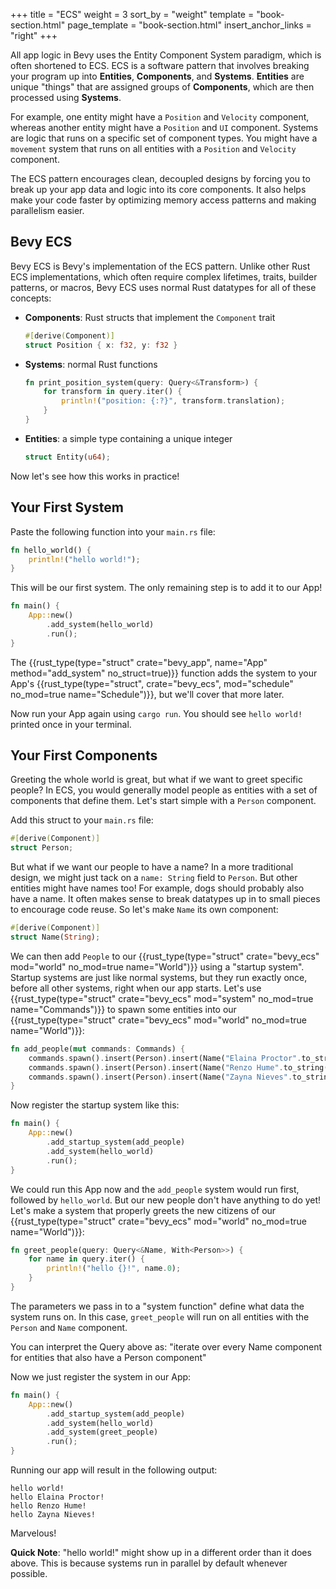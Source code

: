 +++
title = "ECS"
weight = 3
sort_by = "weight"
template = "book-section.html"
page_template = "book-section.html"
insert_anchor_links = "right"
+++

All app logic in Bevy uses the Entity Component System paradigm, which is often shortened to ECS. ECS is a software pattern that involves breaking your program up into **Entities**, **Components**, and **Systems**. **Entities** are unique "things" that are assigned groups of **Components**, which are then processed using **Systems**.

For example, one entity might have a `Position` and `Velocity` component, whereas another entity might have a `Position` and `UI` component. Systems are logic that runs on a specific set of component types. You might have a `movement` system that runs on all entities with a `Position` and `Velocity` component.

The ECS pattern encourages clean, decoupled designs by forcing you to break up your app data and logic into its core components. It also helps make your code faster by optimizing memory access patterns and making parallelism easier.

## Bevy ECS

Bevy ECS is Bevy's implementation of the ECS pattern. Unlike other Rust ECS implementations, which often require complex lifetimes, traits, builder patterns, or macros, Bevy ECS uses normal Rust datatypes for all of these concepts:
* **Components**: Rust structs that implement the `Component` trait
    ```rs
    #[derive(Component)]
    struct Position { x: f32, y: f32 }
    ```
* **Systems**: normal Rust functions
    ```rs
    fn print_position_system(query: Query<&Transform>) {
        for transform in query.iter() {
            println!("position: {:?}", transform.translation);
        }
    }
    ```
* **Entities**: a simple type containing a unique integer
    ```rs
    struct Entity(u64);
    ```

Now let's see how this works in practice!

## Your First System

Paste the following function into your `main.rs` file:

```rs
fn hello_world() {
    println!("hello world!");
}
```

This will be our first system. The only remaining step is to add it to our App!

```rs
fn main() {
    App::new()
        .add_system(hello_world)
        .run();
}
```

The {{rust_type(type="struct" crate="bevy_app", name="App" method="add_system" no_struct=true)}} function adds the system to your App's {{rust_type(type="struct", crate="bevy_ecs", mod="schedule" no_mod=true name="Schedule")}}, but we'll cover that more later.

Now run your App again using `cargo run`. You should see `hello world!` printed once in your terminal.

## Your First Components

Greeting the whole world is great, but what if we want to greet specific people? In ECS, you would generally model people as entities with a set of components that define them. Let's start simple with a `Person` component.

Add this struct to your `main.rs` file:

```rs
#[derive(Component)]
struct Person;
```

But what if we want our people to have a name? In a more traditional design, we might just tack on a `name: String` field to `Person`. But other entities might have names too! For example, dogs should probably also have a name. It often makes sense to break datatypes up in to small pieces to encourage code reuse. So let's make `Name` its own component:

```rs
#[derive(Component)]
struct Name(String);
```

We can then add `People` to our {{rust_type(type="struct" crate="bevy_ecs" mod="world" no_mod=true name="World")}} using a "startup system". Startup systems are just like normal systems, but they run exactly once, before all other systems, right when our app starts. Let's use {{rust_type(type="struct" crate="bevy_ecs" mod="system" no_mod=true name="Commands")}} to spawn some entities into our {{rust_type(type="struct" crate="bevy_ecs" mod="world" no_mod=true name="World")}}:

```rs
fn add_people(mut commands: Commands) {
    commands.spawn().insert(Person).insert(Name("Elaina Proctor".to_string()));
    commands.spawn().insert(Person).insert(Name("Renzo Hume".to_string()));
    commands.spawn().insert(Person).insert(Name("Zayna Nieves".to_string()));
}
```

Now register the startup system like this:

```rs
fn main() {
    App::new()
        .add_startup_system(add_people)
        .add_system(hello_world)
        .run();
}
```

We could run this App now and the `add_people` system would run first, followed by `hello_world`. But our new people don't have anything to do yet! Let's make a system that properly greets the new citizens of our {{rust_type(type="struct" crate="bevy_ecs" mod="world" no_mod=true name="World")}}:

```rs
fn greet_people(query: Query<&Name, With<Person>>) {
    for name in query.iter() {
        println!("hello {}!", name.0);
    }
}
```

The parameters we pass in to a "system function" define what data the system runs on. In this case, `greet_people` will run on all entities with the `Person` and `Name` component.

You can interpret the Query above as: "iterate over every Name component for entities that also have a Person component"

Now we just register the system in our App:

```rs
fn main() {
    App::new()
        .add_startup_system(add_people)
        .add_system(hello_world)
        .add_system(greet_people)
        .run();
}
```

Running our app will result in the following output:

```
hello world!
hello Elaina Proctor!
hello Renzo Hume!
hello Zayna Nieves!
```

Marvelous!

**Quick Note**: "hello world!" might show up in a different order than it does above. This is because systems run in parallel by default whenever possible.
